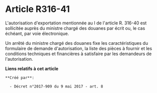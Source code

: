 # Article R316-41

L'autorisation d'exportation mentionnée au I de l'article R. 316-40 est sollicitée auprès du ministre chargé des douanes par
écrit ou, le cas échéant, par voie électronique.

Un arrêté du ministre chargé des douanes fixe les caractéristiques du formulaire de demande d'autorisation, la liste des
pièces à fournir et les conditions techniques et financières à satisfaire par les demandeurs de l'autorisation.

**Liens relatifs à cet article**

	**Créé par**:

	  - Décret n°2017-909 du 9 mai 2017 - art. 8
